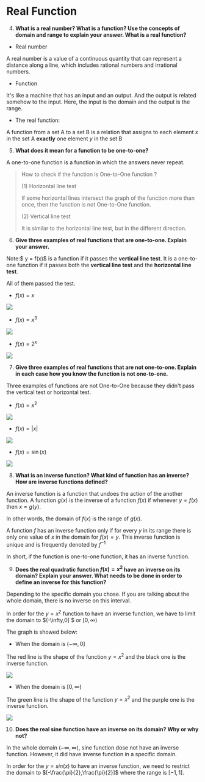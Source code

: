 # Real Function

4. **What is a real number? What is a function? Use the concepts of domain and range to explain your answer. What is a real function?**

- Real number

A real number is a value of a continuous quantity that can represent a distance along a line, which includes rational numbers and irrational numbers.

- Function

It's like a machine that has an input and an output. And the output is related somehow to the input. Here, the input is the domain and the output is the range.

- The real function:

A function from a set A to a set B is a relation that assigns to each element $x$ in the set A **exactly** one element $y$ in the set B

5. **What does it mean for a function to be one-to-one?**

A one-to-one function is a function in which the answers never repeat.

> How to check if the function is One-to-One function ?
>
> (1) Horizontal line test
>
> If some horizontal lines intersect the graph of the function more than once, then the function is not One-to-One function.
>
> (2) Vertical line test
>
> It is similar to the horizontal line test, but in the different direction.

6. **Give three examples of real functions that are one-to-one. Explain your answer.**

Note:$ y = f(x)$ is a function if it passes the **vertical line test**. It is a one-to-one function if it passes both the **vertical line test** and the **horizontal line test**.

All of them passed the test.

- $f(x)=x$

![](https://cdn.jsdelivr.net/gh/FgSurewin/pictures/img/6.1.jpg)

- $f(x)=x^3$

![](https://cdn.jsdelivr.net/gh/FgSurewin/pictures/img/6.2.jpg)

- $f(x)=2^x$

![](https://cdn.jsdelivr.net/gh/FgSurewin/pictures/img/11.jpg)

7. **Give three examples of real functions that are not one-to-one. Explain in each case how you know the function is not one-to-one.**

Three examples of functions are not One-to-One because they didn't pass the vertical test or horizontal test.

- $f(x)=x^2$

![](https://cdn.jsdelivr.net/gh/FgSurewin/pictures/img/7.1.jpg)

- $f(x)=|x|$

![](https://cdn.jsdelivr.net/gh/FgSurewin/pictures/img/7.3.jpg)

- $f(x)=\sin(x)$

![](https://cdn.jsdelivr.net/gh/FgSurewin/pictures/img/7.2.jpg)

8. **What is an inverse function? What kind of function has an inverse? How are inverse functions defined?**

An inverse function is a function that undoes the action of the another function. A function $g(x)$ is the inverse of a function $f(x)$ if whenever $y=f(x)$ then $x=g(y)$.

In other words, the domain of $f(x)$ is the range of $g(x)$.

A function $f$ has an inverse function only if for every $y$ in its range there is only one value of $x$ in the domain for $f(x)=y$. This inverse function is unique and is frequently denoted by $f^{-1}$

In short, if the function is one-to-one function, it has an inverse function.

9. **Does the real quadratic function $f(x)=x^2$ have an inverse on its domain? Explain your answer. What needs to be done in order to define an inverse for this function?**

Depending to the specific domain you chose. If you are talking about the whole domain, there is no inverse on this interval.

In order for the $y=x^2$ function to have an inverse function, we have to limit the domain to $(-\infty,0] $ or $[0, \infty)$

The graph is showed below:

- When the domain is $(-\infty,0]$

The red line is the shape of the function $y=x^2$ and the black one is the inverse function.

![](https://cdn.jsdelivr.net/gh/FgSurewin/pictures/img/9.2.jpg)

- When the domain is $[0, \infty)$

The green line is the shape of the function $y=x^2$ and the purple one is the inverse function.

![](https://cdn.jsdelivr.net/gh/FgSurewin/pictures/img/9.jpg)

10. **Does the real sine function have an inverse on its domain? Why or why not?**

In the whole domain $(-\infty, \infty)$, sine function dose not have an inverse function. However, it did have inverse function in a specific domain.

In order for the $y=sin(x)$ to have an inverse function, we need to restrict the domain to $[-\frac{\pi}{2},\frac{\pi}{2}]$ where the range is $[-1,1]$.
